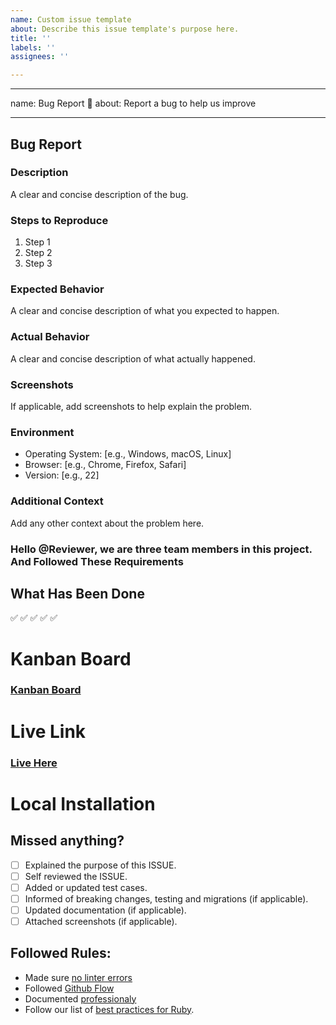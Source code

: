 ```yaml
---
name: Custom issue template
about: Describe this issue template's purpose here.
title: ''
labels: ''
assignees: ''

---
```


---
name: Bug Report 🐞
about: Report a bug to help us improve

---

## Bug Report

### Description

A clear and concise description of the bug.

### Steps to Reproduce

1. Step 1
2. Step 2
3. Step 3

### Expected Behavior

A clear and concise description of what you expected to happen.

### Actual Behavior

A clear and concise description of what actually happened.

### Screenshots

If applicable, add screenshots to help explain the problem.

### Environment

- Operating System: [e.g., Windows, macOS, Linux]
- Browser: [e.g., Chrome, Firefox, Safari]
- Version: [e.g., 22]

### Additional Context

Add any other context about the problem here.

### **Hello @Reviewer, we are three team members in this project. And Followed These Requirements**

## What Has Been Done
✅ 
✅ 
✅ 
✅ 
✅ 

# Kanban Board
### [Kanban Board](https://github.com/roniy68/capstone-rails/projects/1) 

# Live Link
### [Live Here](https://capstone-rails.onrender.com/)

# Local Installation 

## Missed anything?
- [ ] Explained the purpose of this ISSUE.
- [ ] Self reviewed the ISSUE.
- [ ] Added or updated test cases.
- [ ] Informed of breaking changes, testing and migrations (if applicable).
- [ ] Updated documentation (if applicable).
- [ ] Attached screenshots (if applicable).

## Followed Rules: 
- Made sure [no linter errors](https://github.com/microverseinc/linters-config)
-  Followed [Github Flow](https://github.com/microverseinc/curriculum-transversal-skills/blob/main/git-github/articles/github_flow.md)
-  Documented [professionaly](https://github.com/microverseinc/curriculum-transversal-skills/blob/main/documentation/articles/professional_repo_rules.md)
- Follow our list of [best practices for Ruby](https://github.com/microverseinc/curriculum-ruby/blob/main/articles/ruby_best_practices.md).
